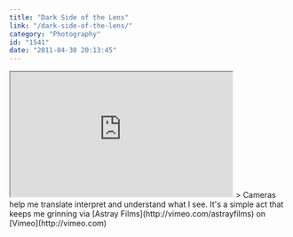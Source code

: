```yaml
---
title: "Dark Side of the Lens"
link: "/dark-side-of-the-lens/"
category: "Photography"
id: "1541"
date: "2011-04-30 20:13:45"
---
```


<iframe src="http://player.vimeo.com/video/14074949?title=0&amp;byline=0&amp;portrait=0" width="400" height="225"></iframe>
> Cameras help me translate interpret and understand what I see. It's a simple act that keeps me grinning via [Astray Films](http://vimeo.com/astrayfilms) on [Vimeo](http://vimeo.com)
